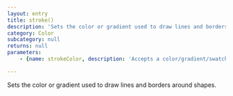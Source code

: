 ```yaml
---
layout: entry
title: stroke()
description: 'Sets the color or gradient used to draw lines and borders around shapes.'
category: Color
subcategory: null
returns: null
parameters:
    - {name: strokeColor, description: 'Accepts a color/gradient/swatch or a string with the name of a color. Or values: C,M,Y,K / R,G,B / Grey'}

---
```

Sets the color or gradient used to draw lines and borders around shapes.